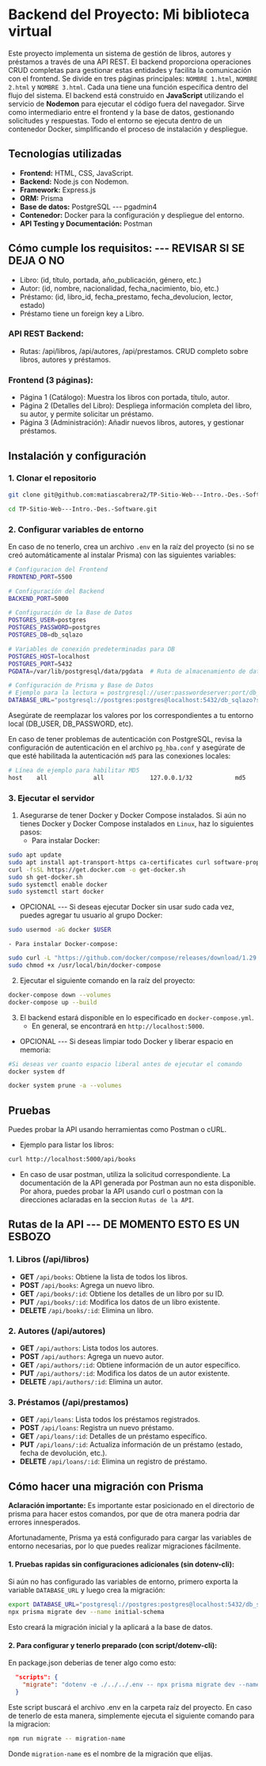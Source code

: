 # Backend del Proyecto: Mi biblioteca virtual

Este proyecto implementa un sistema de gestión de libros, autores y préstamos a través de una API REST. El backend proporciona operaciones CRUD completas para gestionar estas entidades y facilita la comunicación con el frontend.
Se divide en tres páginas principales: `NOMBRE 1.html`, `NOMBRE 2.html` y `NOMBRE 3.html`. Cada una tiene una función específica dentro del flujo del sistema.
El backend está construido en **JavaScript** utilizando el servicio de **Nodemon** para ejecutar el código fuera del navegador. Sirve como intermediario entre el frontend y la base de datos, gestionando solicitudes y respuestas. Todo el entorno se ejecuta dentro de un contenedor Docker, simplificando el proceso de instalación y despliegue.

## Tecnologías utilizadas

- **Frontend:** HTML, CSS, JavaScript.
- **Backend:** Node.js con Nodemon.
- **Framework:** Express.js
- **ORM:** Prisma
- **Base de datos:** PostgreSQL --- pgadmin4
- **Contenedor:** Docker para la configuración y despliegue del entorno.
- **API Testing y Documentación:** Postman

## Cómo cumple los requisitos:  --- REVISAR SI SE DEJA O NO
- Libro: (id, título, portada, año_publicación, género, etc.)
- Autor: (id, nombre, nacionalidad, fecha_nacimiento, bio, etc.)
- Préstamo: (id, libro_id, fecha_prestamo, fecha_devolucion, lector, estado)
- Préstamo tiene un foreign key a Libro.

### API REST Backend:
- Rutas: /api/libros, /api/autores, /api/prestamos. CRUD completo sobre libros, autores y préstamos.

### Frontend (3 páginas):
- Página 1 (Catálogo): Muestra los libros con portada, título, autor.
- Página 2 (Detalles del Libro): Despliega información completa del libro, su autor, y permite solicitar un préstamo.
- Página 3 (Administración): Añadir nuevos libros, autores, y gestionar préstamos.


## Instalación y configuración

### 1. Clonar el repositorio
```bash
git clone git@github.com:matiascabrera2/TP-Sitio-Web---Intro.-Des.-Software.git
```
```bash
cd TP-Sitio-Web---Intro.-Des.-Software.git
```

### 2. Configurar variables de entorno
En caso de no tenerlo, crea un archivo `.env` en la raíz del proyecto (si no se creó automáticamente al instalar Prisma) 
con las siguientes variables:

```bash
# Configuracion del Frontend
FRONTEND_PORT=5500

# Configuración del Backend
BACKEND_PORT=5000

# Configuración de la Base de Datos
POSTGRES_USER=postgres
POSTGRES_PASSWORD=postgres
POSTGRES_DB=db_sqlazo

# Variables de conexión predeterminadas para DB
POSTGRES_HOST=localhost
POSTGRES_PORT=5432
PGDATA=/var/lib/postgresql/data/pgdata  # Ruta de almacenamiento de datos de PostgreSQL

# Configuración de Prisma y Base de Datos
# Ejemplo para la lectura = postrgresql://user:passwordeserver:port/db_name
DATABASE_URL="postgresql://postgres:postgres@localhost:5432/db_sqlazo?schema=public"
```
Asegúrate de reemplazar los valores por los correspondientes a tu entorno local (DB_USER, DB_PASSWORD, etc).

En caso de tener problemas de autenticación con PostgreSQL, revisa la configuración de autenticación en el archivo `pg_hba.conf` y asegúrate de que esté habilitada la autenticación `md5` para las conexiones locales:
```bash
# Línea de ejemplo para habilitar MD5
host    all             all             127.0.0.1/32            md5
```

### 3. Ejecutar el servidor
1. Asegurarse de tener Docker y Docker Compose instalados.
    Si aún no tienes Docker y Docker Compose instalados en `Linux`, haz lo siguientes pasos:
    - Para instalar Docker:
```bash
sudo apt update
sudo apt install apt-transport-https ca-certificates curl software-properties-common
curl -fsSL https://get.docker.com -o get-docker.sh
sudo sh get-docker.sh
sudo systemctl enable docker
sudo systemctl start docker
```

- OPCIONAL --- Si deseas ejecutar Docker sin usar sudo cada vez, puedes agregar tu usuario al grupo Docker:
```bash
sudo usermod -aG docker $USER
```
    - Para instalar Docker-compose:
```bash
sudo curl -L "https://github.com/docker/compose/releases/download/1.29.2/docker-compose-$(uname -s)-$(uname -m)" -o /usr/local/bin/docker-compose
sudo chmod +x /usr/local/bin/docker-compose
```
2. Ejecutar el siguiente comando en la raíz del proyecto:
```bash
docker-compose down --volumes
docker-compose up --build
```
3. El backend estará disponible en lo especificado en `docker-compose.yml`.
    - En general, se encontrará en `http://localhost:5000`.

- OPCIONAL --- Si deseas limpiar todo Docker y liberar espacio en memoria:
```bash
#Si deseas ver cuanto espacio liberal antes de ejecutar el comando
docker system df
```
```bash
docker system prune -a --volumes
```
## Pruebas

Puedes probar la API usando herramientas como Postman o cURL. 
- Ejemplo para listar los libros:

```bash
curl http://localhost:5000/api/books
```
- En caso de usar postman, utiliza la solicitud correspondiente.
La documentación de la API generada por Postman aun no esta disponible. Por ahora, puedes probar la API usando curl o postman con la direcciones aclaradas en la seccion `Rutas de la API`.

## Rutas de la API --- DE MOMENTO ESTO ES UN ESBOZO

### 1. Libros (/api/libros)
- **GET** `/api/books`: Obtiene la lista de todos los libros.
- **POST** `/api/books`: Agrega un nuevo libro.
- **GET** `/api/books/:id`: Obtiene los detalles de un libro por su ID.
- **PUT** `/api/books/:id`: Modifica los datos de un libro existente.
- **DELETE** `/api/books/:id`: Elimina un libro.

### 2. Autores (/api/autores)
- **GET** `/api/authors`: Lista todos los autores.
- **POST** `/api/authors`: Agrega un nuevo autor.
- **GET** `/api/authors/:id`: Obtiene información de un autor específico.
- **PUT** `/api/authors/:id`: Modifica los datos de un autor existente.
- **DELETE** `/api/authors/:id`: Elimina un autor.

### 3. Préstamos (/api/prestamos)
- **GET** `/api/loans`: Lista todos los préstamos registrados.
- **POST** `/api/loans`: Registra un nuevo préstamo.
- **GET** `/api/loans/:id`: Detalles de un préstamo específico.
- **PUT** `/api/loans/:id`: Actualiza información de un préstamo (estado, fecha de devolución, etc.).
- **DELETE** `/api/loans/:id`: Elimina un registro de préstamo.

## Cómo hacer una migración con Prisma

**Aclaración importante:** Es importante estar posicionado en el directorio de prisma para hacer estos comandos, por que de otra manera podria dar errores innesperados.

Afortunadamente, Prisma ya está configurado para cargar las variables de entorno necesarias, por lo que puedes realizar migraciones fácilmente.

#### 1. **Pruebas rapidas sin configuraciones adicionales (sin dotenv-cli):**

Si aún no has configurado las variables de entorno, primero exporta la variable `DATABASE_URL` y luego crea la migración:

```bash
export DATABASE_URL="postgresql://postgres:postgres@localhost:5432/db_sqlazo?schema=public"
npx prisma migrate dev --name initial-schema
```
Esto creará la migración inicial y la aplicará a la base de datos.

#### 2. **Para configurar y tenerlo preparado (con script/dotenv-cli):**
En package.json deberias de tener algo como esto:

```json
  "scripts": {
    "migrate": "dotenv -e ./../../.env -- npx prisma migrate dev --name"
  }
```
Este script buscará el archivo .env en la carpeta raíz del proyecto. En caso de tenerlo de esta manera, simplemente ejecuta el siguiente comando para la migracion:

```bash
npm run migrate -- migration-name
```
Donde `migration-name` es el nombre de la migración que elijas.
